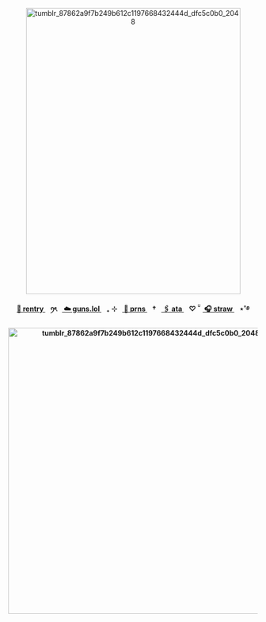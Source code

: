 <p align="center"><img width="433" height="577" alt="tumblr_87862a9f7b249b612c1197668432444d_dfc5c0b0_2048" src="https://github.com/user-attachments/assets/e4b682db-3339-4e44-a8b2-dbbbab1d9549" />


 
 
 
<p align="center"><b><a href="https://rentry.co/sakamotoo"> 🤍 rentry </a>⠀ꪆৎ⠀<a href="https://guns.lol/sweetshiyu"> ☁️ guns.lol </a>⠀₊ ⊹⠀<a href="https://en.pronouns.page/@sweetshiyu"> 🦢 prns </a>⠀†⠀<a href="https://blccm.atabook.org/"> 🖇️ ata </a>⠀♡ ̆̈⠀<a href="https://starboy-shiyu.straw.page/"> 🎧 straw </a>⠀⋆˚࿔

<p align="center"><img width="560" height="577" alt="tumblr_87862a9f7b249b612c1197668432444d_dfc5c0b0_2048" src="https://github.com/user-attachments/assets/9f6e3897-f3e7-43ed-9eaf-e56c30040b99" />



